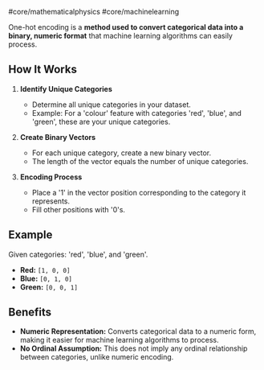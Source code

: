 #core/mathematicalphysics #core/machinelearning

One-hot encoding is a **method used to convert categorical data into a binary, numeric format** that machine learning algorithms can easily process.

## How It Works

1. **Identify Unique Categories**
   - Determine all unique categories in your dataset.
   - Example: For a 'colour' feature with categories 'red', 'blue', and 'green', these are your unique categories.

2. **Create Binary Vectors**
   - For each unique category, create a new binary vector.
   - The length of the vector equals the number of unique categories.

3. **Encoding Process**
   - Place a '1' in the vector position corresponding to the category it represents.
   - Fill other positions with '0's.

## Example

Given categories: 'red', 'blue', and 'green'.

- **Red:** `[1, 0, 0]`
- **Blue:** `[0, 1, 0]`
- **Green:** `[0, 0, 1]`

## Benefits

- **Numeric Representation:** Converts categorical data to a numeric form, making it easier for machine learning algorithms to process.
- **No Ordinal Assumption:** This does not imply any ordinal relationship between categories, unlike numeric encoding.
